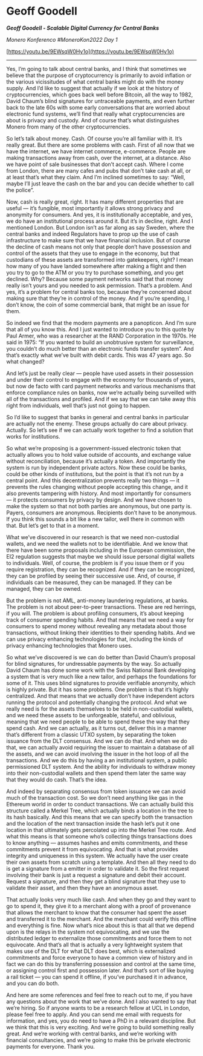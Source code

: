 # Geoff Goodell

_**Geoff Goodell - Scalable Digital Currency for Central Banks**_

_Monero Konferenco  #MoneroKon2022 Day 1_

[https://youtu.be/9EWsqW0Hy1o](https://youtu.be/9EWsqW0Hy1o)

---

Yes, I’m going to talk about central banks, and I think that sometimes we believe that the purpose of cryptocurrency is primarily to avoid inflation or the various vicissitudes of what central banks might do with the money supply. And I’d like to suggest that actually if we look at the history of cryptocurrencies, which goes back well before Bitcoin, all the way to 1982, David Chaum’s blind signatures for untraceable payments, and even further back to the late 60s with some early conversations that are worried about electronic fund systems, we’ll find that really what cryptocurrencies are about is privacy and custody. And of course that’s what distinguishes Monero from many of the other cryptocurrencies.

So let’s talk about money. Cash. Of course you’re all familiar with it. It’s really great. But there are some problems with cash. First of all now that we have the internet, we have internet commerce, e-commerce. People are making transactions away from cash, over the internet, at a distance. Also we have point of sale businesses that don’t accept cash. Where I come from London, there are many cafes and pubs that don’t take cash at all, or at least that’s what they claim. And I’m inclined sometimes to say: “Well, maybe I’ll just leave the cash on the bar and you can decide whether to call the police”.

Now, cash is really great, right. It has many different properties that are useful — it’s fungible, most importantly it allows strong privacy and anonymity for consumers. And yes, it is institutionally acceptable, and yes, we do have an institutional process around it. But it’s in decline, right. And I mentioned London. But London isn’t as far along as say Sweden, where the central banks and indeed Regulators have to prop up the use of cash infrastructure to make sure that we have financial inclusion. But of course the decline of cash means not only that people don’t have possession and control of the assets that they use to engage in the economy, but that custodians of these assets are transformed into gatekeepers, right? I mean how many of you have landed somewhere after making a flight and then you try to go to the ATM or you try to purchase something, and you get declined. Why? Because some payment  networks said that that money really isn’t yours and you needed to ask permission. That’s a problem. And yes, it’s a problem for central banks too, because they’re concerned about making sure that they’re in control of the money. And if you’re spending, I don’t know, the coin of some commercial bank, that might be an issue for them.

So indeed we find that the modern payments are a panopticon. And I’m sure that all of you know this. And I just wanted to introduce you to this quote by Paul Armer, who was a researcher at the RAND Corporation in the 1970s. He said in 1975: “If you wanted to build an unobtrusive system for surveillance, you couldn’t do much better than an electronic funds transfer system”. And that’s exactly what we’ve built with debit cards. This was 47 years ago. So what changed?

And let’s just be really clear — people have used assets in their possession and under their control to engage with the economy for thousands of years, but now de facto with card payment networks and various mechanisms that enforce compliance rules on banks, now we’re actually being surveilled with all of the transactions and profiled. And if we say that we can take away this right from individuals, well that’s just not going to happen.

So I’d like to suggest that banks in general and central banks in particular are actually not the enemy. These groups actually do care about privacy. Actually. So let’s see if we can actually work together to find a solution that works for institutions.

So what we’re proposing is a government-issued electronic token that actually allows you to hold value outside of accounts, and exchange value without reconciliation, because it’s actually a token. And importantly the system is run by independent private actors. Now these could be banks, could be other kinds of institutions, but the point is that it’s not run by a central point. And this decentralization prevents really two things — it prevents the rules changing without people accepting this change, and it also prevents tampering with history. And most importantly for consumers — it protects consumers by privacy by design. And we have chosen to make the system so that not both parties are anonymous, but one party is. Payers, consumers are anonymous. Recipients don’t have to be anonymous. If you think this sounds a bit like a new tailor, well there in common with that. But let’s get to that in a moment.

What we’ve discovered in our research is that we need non-custodial wallets, and we need the wallets not to be identifiable. And we know that there have been some proposals including in the European commission, the EI2 regulation suggests that maybe we should issue personal digital wallets to individuals. Well, of course, the problem is if you issue them or if you require registration, they can be recognized. And if they can be recognized, they can be profiled by seeing their successive use. And, of course, if individuals can be measured, they can be managed. If they can be managed, they can be owned.

But the problem is not AML, anti-money laundering regulations, at banks. The problem is not about peer-to-peer transactions. These are red herrings, if you will. The problem is about profiling consumers, it’s about keeping track of consumer spending habits. And that means that we need a way for consumers to spend money without revealing any metadata about those transactions, without linking their identities to their spending habits. And we can use privacy enhancing technologies for that, including the kinds of privacy enhancing technologies that Monero uses.

So what we’ve discovered is we can do better than David Chaum’s proposal for blind signatures, for undressable payments by the way. So actually David Chaum has done some work with the Swiss National Bank developing a system that is very much like a new tailor, and perhaps the foundations for some of it. This uses blind signatures to provide verifiable anonymity, which is highly private. But it has some problems. One problem is that it’s highly centralized. And that means that we actually don’t have independent actors running the protocol and potentially changing the protocol. And what we really need is for the assets themselves to be held in non-custodial wallets, and we need these assets to be unforgeable, stateful, and oblivious, meaning that we need people to be able to spend these the way that they spend cash. And we can actually, as it turns out, deliver this in a manner that’s different from a classic UTXO system, by separating the token issuance from the DLT consensus. And we can do that. And when we do that, we can actually avoid requiring the issuer to maintain a database of all the assets, and we can avoid involving the issuer in the hot loop of all the transactions. And we do this by having a an institutional system, a public permissioned DLT system. And the ability for individuals to withdraw money into their non-custodial wallets and then spend them later the same way that they would do cash. That’s the idea.

And indeed by separating consensus from token issuance we can avoid much of the transaction cost. So we don’t need anything like gas in the Ethereum world in order to conduct transactions. We can actually build this structure called a Merkel Tree, which actually binds a location in the tree to its hash basically. And this means that we can specify both the transaction and the location of the next transaction inside the hash let’s put it one location in that ultimately gets percolated up into the Merkel Tree route. And what this means is that someone who’s collecting things transactions does to know anything — assumes hashes and emits commitments, and these commitments prevent it from equivocating. And that is what provides integrity and uniqueness in this system. We actually have the user create their own assets from scratch using a template. And then all they need to do is get a signature from a emitter in order to validate it. So the first request involving their bank is just a request a signature and debit their account. Request a signature, and then they get a blind signature that they use to validate their asset, and then they have an anonymous asset.

That actually looks very much like cash. And when they go and they want to go to spend it, they give it to a merchant along with a proof of provenance that allows the merchant to know that the consumer had spent the asset and transferred it to the merchant. And the merchant could verify this offline and everything is fine. Now what’s nice about this is that all that we depend upon is the relays in the system not equivocating, and we use the distributed ledger to externalize those commitments and force them to not equivocate. And that’s all that is actually a very lightweight system that makes use of the DLT for what DLT does best, which is externalized commitments and force everyone to have a common view of history and in fact we can do this by transferring possession and control at the same time, or assigning control first and possession later. And that’s sort of like buying a rail ticket — you can spend it offline, if you’ve purchased it in advance, and you can do both.

And here are some references and feel free to reach out to me, if you have any questions about the work that we’ve done. And I also wanted to say that we’re hiring. So if anyone wants to be a research fellow at UCL in London, please feel free to apply. And you can send me email with requests for information, and yes, you do need to have a PhD in a relevant discipline. But we think that this is very exciting. And we’re going to build something really great. And we’re working with central banks, and we’re working with financial consultancies, and we’re going to make this be private electronic payments for everyone. Thank you.
